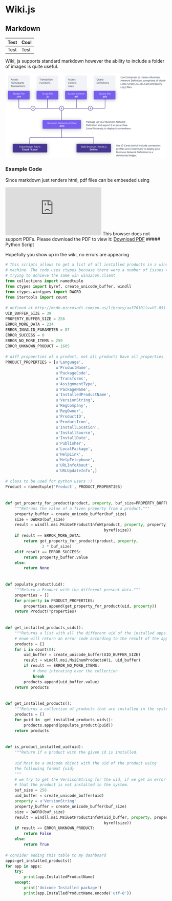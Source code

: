 <!-- TITLE: Installation Details -->
<!-- SUBTITLE: Python script for japanese games and content -->

# Wiki.js
## Markdown

| Test | Cool |
| ---  |   --- |
| Test|  Test |

Wiki, js supports standard markdown however the ability to include a folder of images is quite useful.

![Composer Arch](/uploads/engr-446/composer-arch.png "Composer Arch")

### Example Code

Since markdown just renders html, pdf files can be embeeded using

<object data="https://github.com/FriendlyUser/ENGRCoopReportTemplate/blob/AuxReports/reportContent.pdf" type="application/pdf" width="700px" height="700px">
    <embed src="https://github.com/FriendlyUser/ENGRCoopReportTemplate/blob/AuxReports/reportContent.pdf">
        This browser does not support PDFs. Please download the PDF to view it: <a href="https://github.com/FriendlyUser/ENGRCoopReportTemplate/blob/AuxReports/reportContent.pdf">Download PDF</a>
    </embed>
</object>
##### Python Script

Hopefully you show up in the wiki, no errors are appearing

```python
# This scripts allows to get a list of all installed products in a windows
# machine. The code uses ctypes becuase there were a number of issues when
# trying to achieve the same win win32com.client
from collections import namedtuple
from ctypes import byref, create_unicode_buffer, windll
from ctypes.wintypes import DWORD
from itertools import count
 
# defined at http://msdn.microsoft.com/en-us/library/aa370101(v=VS.85).aspx
UID_BUFFER_SIZE = 39
PROPERTY_BUFFER_SIZE = 256 
ERROR_MORE_DATA = 234
ERROR_INVALID_PARAMETER = 87
ERROR_SUCCESS = 0
ERROR_NO_MORE_ITEMS = 259 
ERROR_UNKNOWN_PRODUCT = 1605 
 
# diff propoerties of a product, not all products have all properties
PRODUCT_PROPERTIES = [u'Language',
                      u'ProductName',
                      u'PackageCode',
                      u'Transforms',
                      u'AssignmentType',
                      u'PackageName',
                      u'InstalledProductName',
                      u'VersionString',
                      u'RegCompany',
                      u'RegOwner',
                      u'ProductID',
                      u'ProductIcon',
                      u'InstallLocation',
                      u'InstallSource',
                      u'InstallDate',
                      u'Publisher',
                      u'LocalPackage',
                      u'HelpLink',
                      u'HelpTelephone',
                      u'URLInfoAbout',
                      u'URLUpdateInfo',] 
 
# class to be used for python users :)
Product = namedtuple('Product', PRODUCT_PROPERTIES)
 
 
def get_property_for_product(product, property, buf_size=PROPERTY_BUFFER_SIZE):
    """Retruns the value of a fiven property from a product."""
    property_buffer = create_unicode_buffer(buf_size)
    size = DWORD(buf_size)
    result = windll.msi.MsiGetProductInfoW(product, property, property_buffer,
                                           byref(size))
    if result == ERROR_MORE_DATA:
        return get_property_for_product(product, property,
                2 * buf_size)
    elif result == ERROR_SUCCESS:
        return property_buffer.value
    else:
        return None
 
 
def populate_product(uid):
    """Return a Product with the different present data."""
    properties = []
    for property in PRODUCT_PROPERTIES:
        properties.append(get_property_for_product(uid, property))
    return Product(*properties) 
 
 
def get_installed_products_uids():
    """Returns a list with all the different uid of the installed apps."""
    # enum will return an error code according to the result of the app
    products = []
    for i in count(0):
        uid_buffer = create_unicode_buffer(UID_BUFFER_SIZE)
        result = windll.msi.MsiEnumProductsW(i, uid_buffer)
        if result == ERROR_NO_MORE_ITEMS:
            # done interating over the collection
            break
        products.append(uid_buffer.value)
    return products
 
 
def get_installed_products():
    """Returns a collection of products that are installed in the system."""
    products = []
    for puid in  get_installed_products_uids():
        products.append(populate_product(puid))
    return products 
 
 
def is_product_installed_uid(uid):
    """Return if a product with the given id is installed.
 
    uid Most be a unicode object with the uid of the product using
    the following format {uid}
    """
    # we try to get the VersisonString for the uid, if we get an error it means
    # that the product is not installed in the system.
    buf_size = 256
    uid_buffer = create_unicode_buffer(uid)
    property = u'VersionString'
    property_buffer = create_unicode_buffer(buf_size)
    size = DWORD(buf_size)
    result = windll.msi.MsiGetProductInfoW(uid_buffer, property, property_buffer,
                                           byref(size))
    if result == ERROR_UNKNOWN_PRODUCT:
        return False
    else:
        return True

# consider adding this table to my dashboard
apps=get_installed_products()
for app in apps:
    try:
        print(app.InstalledProductName)
    except:
        print('Unicode Installed package')
        print(app.InstalledProductName.encode('utf-8'))
```
